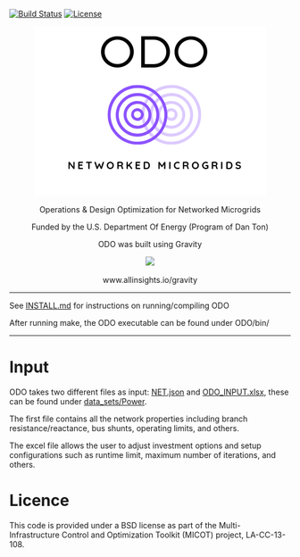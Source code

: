 [![Build Status](https://travis-ci.org/lanl-ansi/ODO.svg?branch=master)](https://travis-ci.org/lanl-ansi/ODO)
[![License](https://img.shields.io/badge/License-BSD--3-brightgreen.svg)](https://opensource.org/licenses/BSD-3-Clause)

<p align="center">
<img src="media/LOGO.jpg">
</p>
<p align="center"> Operations & Design Optimization for Networked Microgrids </p>
<p align="center">Funded by the U.S. Department Of Energy (Program of Dan Ton)</p>

<p align="center">ODO was built using Gravity</p>

<p align="center">
<img src="https://static.wixstatic.com/media/c6cff5_dd7659693c6247dc8eb8605d3dca95e8~mv2_d_3300_2550_s_4_2.png/v1/crop/x_1058,y_575,w_1183,h_1225/fill/w_288,h_298,al_c,usm_0.66_1.00_0.01/c6cff5_dd7659693c6247dc8eb8605d3dca95e8~mv2_d_3300_2550_s_4_2.png" width="150">
</p>
<p align="center">www.allinsights.io/gravity</p>

*****************************
See [INSTALL.md](INSTALL.md) for instructions on running/compiling ODO

After running make, the ODO executable can be found under ODO/bin/
*****************************

# Input

ODO takes two different files as input: [NET.json](data_sets/Power/IEEE13.json) and [ODO_INPUT.xlsx](data_sets/Power/ODO_INPUT.xlsx), these can be found under [data_sets/Power](data_sets/Power).

The first file contains all the network properties including branch resistance/reactance, bus shunts, operating limits, and others.

The excel file allows the user to adjust investment options and setup configurations such as runtime limit, maximum number of iterations, and others.


# Licence

This code is provided under a BSD license as part of the Multi-Infrastructure Control and Optimization Toolkit (MICOT) project, LA-CC-13-108.



